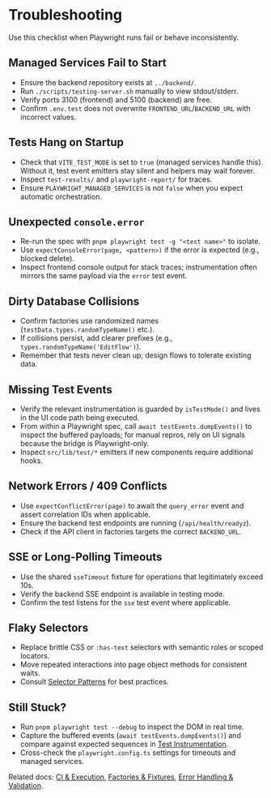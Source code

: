 # Troubleshooting

Use this checklist when Playwright runs fail or behave inconsistently.

## Managed Services Fail to Start

- Ensure the backend repository exists at `../backend/`.
- Run `./scripts/testing-server.sh` manually to view stdout/stderr.
- Verify ports 3100 (frontend) and 5100 (backend) are free.
- Confirm `.env.test` does not overwrite `FRONTEND_URL`/`BACKEND_URL` with incorrect values.

## Tests Hang on Startup

- Check that `VITE_TEST_MODE` is set to `true` (managed services handle this). Without it, test event emitters stay silent and helpers may wait forever.
- Inspect `test-results/` and `playwright-report/` for traces.
- Ensure `PLAYWRIGHT_MANAGED_SERVICES` is not `false` when you expect automatic orchestration.

## Unexpected `console.error`

- Re-run the spec with `pnpm playwright test -g "<test name>"` to isolate.
- Use `expectConsoleError(page, <pattern>)` if the error is expected (e.g., blocked delete).
- Inspect frontend console output for stack traces; instrumentation often mirrors the same payload via the `error` test event.

## Dirty Database Collisions

- Confirm factories use randomized names (`testData.types.randomTypeName()` etc.).
- If collisions persist, add clearer prefixes (e.g., `types.randomTypeName('EditFlow')`).
- Remember that tests never clean up; design flows to tolerate existing data.

## Missing Test Events

- Verify the relevant instrumentation is guarded by `isTestMode()` and lives in the UI code path being executed.
- From within a Playwright spec, call `await testEvents.dumpEvents()` to inspect the buffered payloads; for manual repros, rely on UI signals because the bridge is Playwright-only.
- Inspect `src/lib/test/*` emitters if new components require additional hooks.

## Network Errors / 409 Conflicts

- Use `expectConflictError(page)` to await the `query_error` event and assert correlation IDs when applicable.
- Ensure the backend test endpoints are running (`/api/health/readyz`).
- Check if the API client in factories targets the correct `BACKEND_URL`.

## SSE or Long-Polling Timeouts

- Use the shared `sseTimeout` fixture for operations that legitimately exceed 10s.
- Verify the backend SSE endpoint is available in testing mode.
- Confirm the test listens for the `sse` test event where applicable.

## Flaky Selectors

- Replace brittle CSS or `:has-text` selectors with semantic roles or scoped locators.
- Move repeated interactions into page object methods for consistent waits.
- Consult [Selector Patterns](./selector_patterns.md) for best practices.

## Still Stuck?

- Run `pnpm playwright test --debug` to inspect the DOM in real time.
- Capture the buffered events (`await testEvents.dumpEvents()`) and compare against expected sequences in [Test Instrumentation](../architecture/test_instrumentation.md).
- Cross-check the `playwright.config.ts` settings for timeouts and managed services.

Related docs: [CI & Execution](./ci_and_execution.md), [Factories & Fixtures](./factories_and_fixtures.md), [Error Handling & Validation](./error_handling_and_validation.md).
